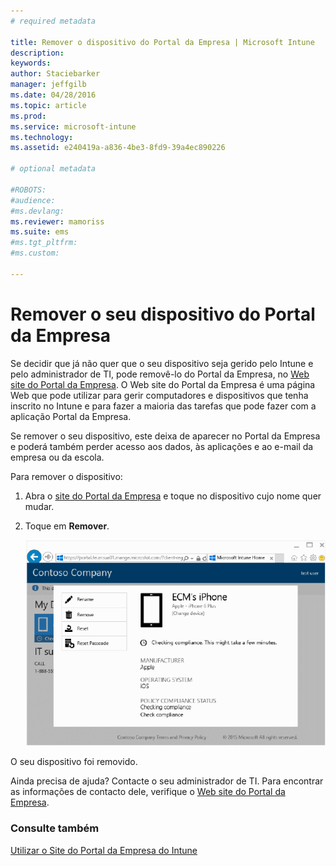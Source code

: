 ```yaml
---
# required metadata

title: Remover o dispositivo do Portal da Empresa | Microsoft Intune
description:
keywords:
author: Staciebarker
manager: jeffgilb
ms.date: 04/28/2016
ms.topic: article
ms.prod:
ms.service: microsoft-intune
ms.technology:
ms.assetid: e240419a-a836-4be3-8fd9-39a4ec890226

# optional metadata

#ROBOTS:
#audience:
#ms.devlang:
ms.reviewer: mamoriss
ms.suite: ems
#ms.tgt_pltfrm:
#ms.custom:

---
```



# Remover o seu dispositivo do Portal da Empresa

Se decidir que já não quer que o seu dispositivo seja gerido pelo Intune e pelo administrador de TI, pode removê-lo do Portal da Empresa, no [Web site do Portal da Empresa](http://portal.manage.microsoft.com). O Web site do Portal da Empresa é uma página Web que pode utilizar para gerir computadores e dispositivos que tenha inscrito no Intune e para fazer a maioria das tarefas que pode fazer com a aplicação Portal da Empresa.

Se remover o seu dispositivo, este deixa de aparecer no Portal da Empresa e poderá também perder acesso aos dados, às aplicações e ao e-mail da empresa ou da escola. 

Para remover o dispositivo:

1.  Abra o [site do Portal da Empresa](http://portal.manage.microsoft.com) e toque no dispositivo cujo nome quer mudar.

2.  Toque em **Remover**.

    ![remover dispositivo](./media/iwp-1-tap-reset-passcode.png)

O seu dispositivo foi removido.

Ainda precisa de ajuda? Contacte o seu administrador de TI. Para encontrar as informações de contacto dele, verifique o [Web site do Portal da Empresa](http://portal.manage.microsoft.com).

### Consulte também
[Utilizar o Site do Portal da Empresa do Intune](using-the-intune-company-portal-website.md)

<!--HONumber=Jun16_HO2-->


